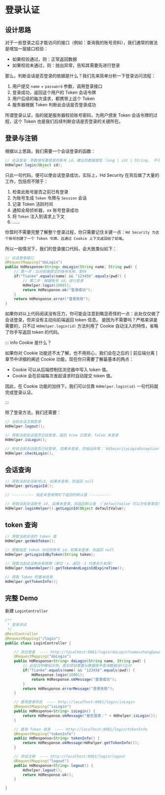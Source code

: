 # 登录认证

## 设计思路

对于一些登录之后才能访问的接口（例如：查询我的账号资料），我们通常的做法是增加一层接口校验：

- 如果校验通过，则：正常返回数据
- 如果校验未通过，则：抛出异常，告知其需要先进行登录

那么，判断会话是否登录的依据是什么？我们先来简单分析一下登录访问流程：

1. 用户提交 `name` + `password` 参数，调用登录接口
2. 登录成功，返回这个用户的 Token 会话令牌
3. 用户后续的每次请求，都携带上这个 Token
4. 服务器根据 Token 判断此会话是否登录成功

所谓登录认证，指的就是服务器校验账号密码，为用户颁发 Token 会话令牌的过程，这个 Token 也是我们后续判断会话是否登录的关键所在。

## 登录与注销

根据以上思路，我们需要一个会话登录的函数：

```java
// 会话登录：参数填写要登录的账号 id，建议的数据类型：long | int | String， 不可以传入复杂类型，如：User、Admin 等等
HdHelper.login(Object id);
```

只此一句代码，便可以使会话登录成功，实际上，Hd Security 在背后做了大量的工作，包括但不限于：

1. 检查此账号是否之前已有登录
2. 为账号生成 `Token` 令牌与 `Session` 会话
3. 记录 Token 活跃时间
4. 通知全局侦听器，xx 账号登录成功
5. 将 `Token` 注入到请求上下文
6. ……

你暂时不需要完整了解整个登录过程，你只需要记住关键一点：`Hd Security 为这个账号创建了一个 Token 令牌，且通过 Cookie 上下文返回给了前端`。

所以一般情况下，我们的登录接口代码，会大致类似如下：

```java
// 会话登录接口
@RequestMapping("doLogin")
public HdResponse<String> doLogin(String name, String pwd) {
    // 第一步：比对前端提交的账号名称、密码
    if("Tianke".equals(name) && "123456".equals(pwd)) {
        // 第二步：根据账号 id，进行登录
        HdHelper.login(10001);
        return HdResponse.ok("登录成功");
    }
    return HdResponse.error("登录失败");
}
```

如果你对以上代码阅读没有压力，你可能会注意到略显奇怪的一点：此处仅仅做了会话登录，但并没有主动向前端返回 token 信息。 是因为不需要吗？严格来讲是需要的，只不过 `HdHelper.login(id)` 方法利用了 Cookie 自动注入的特性，省略了你手写返回 token 的代码。

::: info Cookie 是什么？

如果你对 Cookie 功能还不太了解，也不用担心，我们会在之后的 [ 前后端分离 ] 章节中详细的阐述 Cookie 功能，现在你只需要了解最基本的两点：

- Cookie 可以从后端控制往浏览器中写入 token 值。
- Cookie 会在前端每次发起请求时自动提交 token 值。

因此，在 Cookie 功能的加持下，我们可以仅靠 `HdHelper.login(id)` 一句代码就完成登录认证。

:::

除了登录方法，我们还需要：

```java
// 当前会话注销登录
HdHelper.logout();

// 获取当前会话是否已经登录，返回 true 已登录，false 未登录
HdHelper.isLogin();

// 检验当前会话是否已经登录, 如果未登录，则抛出异常：`HdSecurityLoginException`
HdHelper.checkLogin();
```

## 会话查询

```java
// 获取当前会话账号id, 如果未登录，则返回 null
HdHelper.getLoginId();

// ---------- 指定未登录情形下返回的默认值 ----------

// 获取当前会话账号 id, 如果未登录，则返回默认值 （`defaultValue`可以为任意类型）
HdHelper.loginHelper().getLoginId(Object defaultValue);
```

## token 查询

```java
// 获取当前会话的 token 值
HdHelper.getWebToken();

// 获取指定 token 对应的账号 id，如果未登录，则返回 null
HdHelper.getLoginIdByToken(String token);

// 获取当前会话剩余有效期（单位：s，返回 -1 代表永久有效）
HdHelper.tokenHelper().getTokenAndLoginIdExpireTime();

// 获取 Token 的基本信息
HdHelper.getTokenInfo();
```

## 完整 Demo

新建 `LoginController`

```java
/**
 * 登录测试
 */
@RestController
@RequestMapping("/login")
public class LoginController {

    // 测试登录  ---- http://localhost:8081/login/doLogin?name=zhang&pwd=123456
    @RequestMapping("doLogin")
    public HdResponse<String> doLogin(String name, String pwd) {
        // 此处仅作模拟示例，真实项目需要从数据库中查询数据进行比对
        if("Tianke".equals(name) && "123456".equals(pwd)) {
            HdResponse.login(10001);
            return HdResponse.okMessage("登录成功");
        }
        return HdResponse.errorMessage("登录失败");
    }

    // 查询登录状态  ---- http://localhost:8081/login/isLogin
    @RequestMapping("isLogin")
    public HdResponse<String> isLogin() {
        return HdResponse.okMessage("是否登录：" + Hdhelper.isLogin());
    }

    // 查询 Token 信息  ---- http://localhost:8081/login/tokenInfo
    @RequestMapping("tokenInfo")
    public HdResponse<String> tokenInfo() {
        return HdResponse.okMessage(Hdhelper.getTokenInfo());
    }

    // 测试注销  ---- http://localhost:8081/login/logout
    @RequestMapping("logout")
    public HdResponse<String> logout() {
        Hdhelper.logout();
        return HdResponse.ok();
    }

}
```
